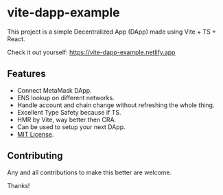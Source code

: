 # vite-dapp-example

This project is a simple Decentralized App (DApp) made using Vite + TS + React.

Check it out yourself: https://vite-dapp-example.netlify.app

## Features
- Connect MetaMask DApp.
- ENS lookup on different networks.
- Handle account and chain change without refreshing the whole thing.
- Excellent Type Safety because if TS.
- HMR by Vite, way better then CRA.
- Can be used to setup your next DApp.
- [MIT License](https://github.com/codeTIT4N/vite-dapp-example/blob/main/LICENSE).


## Contributing
Any and all contributions to make this better are welcome.

Thanks!